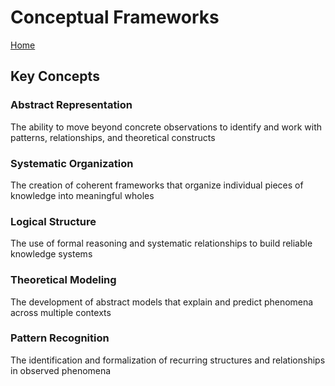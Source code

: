 # Conceptual Frameworks

[Home](../README.md)

## Key Concepts

### Abstract Representation

The ability to move beyond concrete observations to identify and work with patterns, relationships, and theoretical constructs

### Systematic Organization

The creation of coherent frameworks that organize individual pieces of knowledge into meaningful wholes

### Logical Structure

The use of formal reasoning and systematic relationships to build reliable knowledge systems

### Theoretical Modeling

The development of abstract models that explain and predict phenomena across multiple contexts

### Pattern Recognition

The identification and formalization of recurring structures and relationships in observed phenomena

